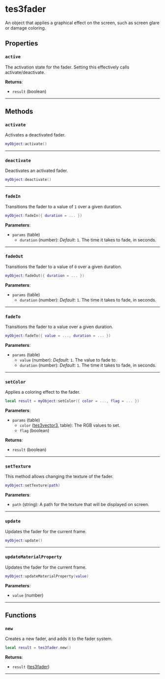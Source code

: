 # tes3fader

An object that applies a graphical effect on the screen, such as screen glare or damage coloring.

## Properties

### `active`

The activation state for the fader. Setting this effectively calls activate/deactivate.

**Returns**:

* `result` (boolean)

***

## Methods

### `activate`

Activates a deactivated fader.

```lua
myObject:activate()
```

***

### `deactivate`

Deactivates an activated fader.

```lua
myObject:deactivate()
```

***

### `fadeIn`

Transitions the fader to a value of `1` over a given duration.

```lua
myObject:fadeIn({ duration = ... })
```

**Parameters**:

* `params` (table)
	* `duration` (number): *Default*: `1`. The time it takes to fade, in seconds.

***

### `fadeOut`

Transitions the fader to a value of `0` over a given duration.

```lua
myObject:fadeOut({ duration = ... })
```

**Parameters**:

* `params` (table)
	* `duration` (number): *Default*: `1`. The time it takes to fade, in seconds.

***

### `fadeTo`

Transitions the fader to a value over a given duration.

```lua
myObject:fadeTo({ value = ..., duration = ... })
```

**Parameters**:

* `params` (table)
	* `value` (number): *Default*: `1`. The value to fade to.
	* `duration` (number): *Default*: `1`. The time it takes to fade, in seconds.

***

### `setColor`

Applies a coloring effect to the fader.

```lua
local result = myObject:setColor({ color = ..., flag = ... })
```

**Parameters**:

* `params` (table)
	* `color` ([tes3vector3](../../types/tes3vector3), table): The RGB values to set.
	* `flag` (boolean)

**Returns**:

* `result` (boolean)

***

### `setTexture`

This method allows changing the texture of the fader.

```lua
myObject:setTexture(path)
```

**Parameters**:

* `path` (string): A path for the texture that will be displayed on screen.

***

### `update`

Updates the fader for the current frame.

```lua
myObject:update()
```

***

### `updateMaterialProperty`

Updates the fader for the current frame.

```lua
myObject:updateMaterialProperty(value)
```

**Parameters**:

* `value` (number)

***

## Functions

### `new`

Creates a new fader, and adds it to the fader system.

```lua
local result = tes3fader.new()
```

**Returns**:

* `result` ([tes3fader](../../types/tes3fader))

***

